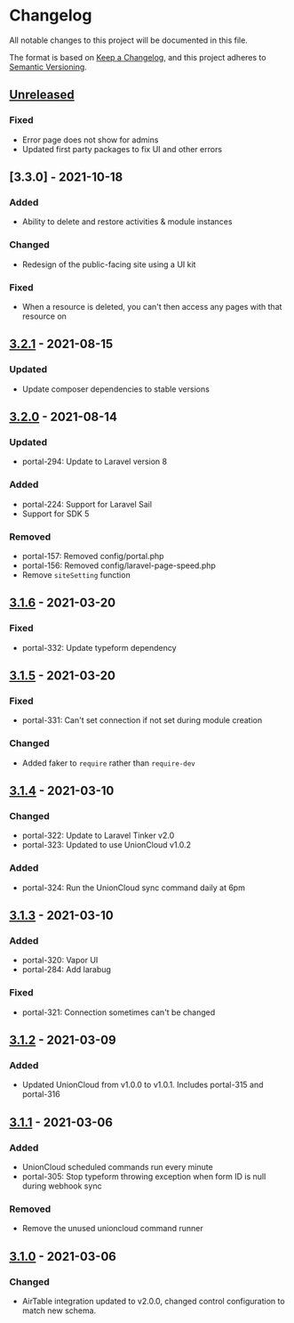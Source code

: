 # Changelog

All notable changes to this project will be documented in this file.

The format is based on [Keep a Changelog](https://keepachangelog.com/en/1.0.0/),
and this project adheres to [Semantic Versioning](https://semver.org/spec/v2.0.0.html).

## [Unreleased]

### Fixed
- Error page does not show for admins
- Updated first party packages to fix UI and other errors

## [3.3.0] - 2021-10-18

### Added
- Ability to delete and restore activities & module instances

### Changed
- Redesign of the public-facing site using a UI kit

### Fixed
- When a resource is deleted, you can't then access any pages with that resource on

## [3.2.1] - 2021-08-15

### Updated
- Update composer dependencies to stable versions

## [3.2.0] - 2021-08-14

### Updated
- portal-294: Update to Laravel version 8

### Added
- portal-224: Support for Laravel Sail
- Support for SDK 5

### Removed
- portal-157: Removed config/portal.php
- portal-156: Removed config/laravel-page-speed.php
- Remove `siteSetting` function

## [3.1.6] - 2021-03-20

### Fixed
- portal-332: Update typeform dependency

## [3.1.5] - 2021-03-20

### Fixed
- portal-331: Can't set connection if not set during module creation

### Changed
- Added faker to `require` rather than `require-dev`

## [3.1.4] - 2021-03-10

### Changed
- portal-322: Update to Laravel Tinker v2.0
- portal-323: Updated to use UnionCloud v1.0.2

### Added
- portal-324: Run the UnionCloud sync command daily at 6pm

## [3.1.3] - 2021-03-10

### Added
- portal-320: Vapor UI
- portal-284: Add larabug

### Fixed
- portal-321: Connection sometimes can't be changed

## [3.1.2] - 2021-03-09

### Added
- Updated UnionCloud from v1.0.0 to v1.0.1. Includes portal-315 and portal-316

## [3.1.1] - 2021-03-06

### Added
- UnionCloud scheduled commands run every minute
- portal-305: Stop typeform throwing exception when form ID is null during webhook sync

### Removed
- Remove the unused unioncloud command runner

## [3.1.0] - 2021-03-06

### Changed
- AirTable integration updated to v2.0.0, changed control configuration to match new schema.

[Unreleased]: https://github.com/bristol-su/portal/compare/v3.2.1...HEAD
[3.2.1]: https://github.com/bristol-su/portal/compare/v3.2.0...v3.2.1
[3.2.0]: https://github.com/bristol-su/portal/compare/v3.1.6...v3.2.0
[3.1.6]: https://github.com/bristol-su/portal/compare/v3.1.5...v3.1.6
[3.1.5]: https://github.com/bristol-su/portal/compare/v3.1.4...v3.1.5
[3.1.4]: https://github.com/bristol-su/portal/compare/v3.1.3...v3.1.4
[3.1.3]: https://github.com/bristol-su/portal/compare/v3.1.2...v3.1.3
[3.1.2]: https://github.com/bristol-su/portal/compare/v3.1.1...v3.1.2
[3.1.1]: https://github.com/bristol-su/portal/compare/v3.1.0...v3.1.1
[3.1.0]: https://github.com/bristol-su/portal/releases/tag/v3.1.0
